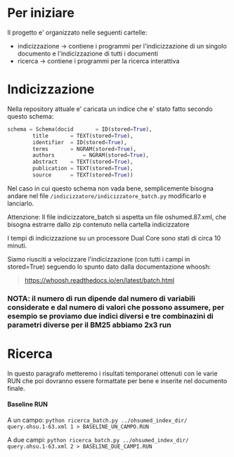 # Per iniziare

Il progetto e' organizzato nelle seguenti cartelle:
* indicizzazione -> contiene i programmi per l'indicizzazione di un singolo documento e l'indicizzazione di tutti i documenti
* ricerca -> contiene i programmi per la ricerca interattiva

# Indicizzazione

Nella repository attuale e' caricata un indice che e' stato fatto secondo questo schema:

```python
schema = Schema(docid      	= ID(stored=True),
		title      	= TEXT(stored=True),
		identifier	= ID(stored=True),
		terms 		= NGRAM(stored=True),
		authors      	= NGRAM(stored=True),
		abstract 	= TEXT(stored=True),
		publication	= TEXT(stored=True),
		source 		= TEXT(stored=True))

```

Nel caso in cui questo schema non vada bene, semplicemente bisogna andare nel
file ```/indicizzatore/indicizzatore_batch.py``` modificarlo e lanciarlo.

Attenzione: Il file indicizzatore_batch si aspetta un file oshumed.87.xml, che
bisogna estrarre dallo zip contenuto nella cartella indicizzatore

I tempi di indicizzazione su un processore Dual Core sono stati di circa 10 minuti.

Siamo riusciti a velocizzare l'indicizzazione (con tutti i campi in stored=True) seguendo lo spunto dato dalla documentazione whoosh:
> https://whoosh.readthedocs.io/en/latest/batch.html

### NOTA: il numero di run dipende dal numero di variabili considerate e dal numero di valori che possono assumere, per esempio se proviamo due indici diversi e tre combinazini di parametri diverse per il BM25 abbiamo 2x3 run 
 
# Ricerca 

In questo paragrafo metteremo i risultati temporanei ottenuti con le varie RUN che poi dovranno essere formattate per bene e inserite nel documento finale.

#### Baseline RUN
A un campo: 
``` python ricerca_batch.py ../ohsumed_index_dir/ query.ohsu.1-63.xml 1 > BASELINE_UN_CAMPO.RUN ```

A due campi: 
``` python ricerca_batch.py ../ohsumed_index_dir/ query.ohsu.1-63.xml 2 > BASELINE_DUE_CAMPI.RUN ```
